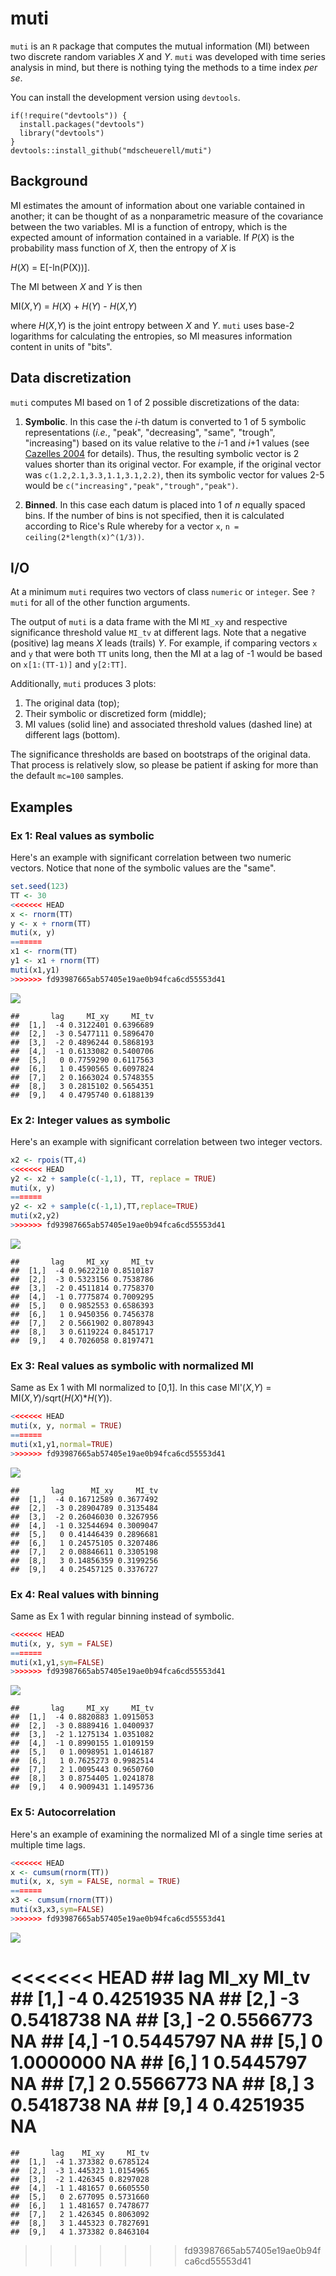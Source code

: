muti
====

`muti` is an `R` package that computes the mutual information (MI) between two discrete random variables *X* and *Y*. `muti` was developed with time series analysis in mind, but there is nothing tying the methods to a time index *per se*.

You can install the development version using `devtools`.

    if(!require("devtools")) {
      install.packages("devtools")
      library("devtools")
    }
    devtools::install_github("mdscheuerell/muti")

Background
----------

MI estimates the amount of information about one variable contained in another; it can be thought of as a nonparametric measure of the covariance between the two variables. MI is a function of entropy, which is the expected amount of information contained in a variable. If *P*(*X*) is the probability mass function of *X*, then the entropy of *X* is

*H*(*X*) = E\[-ln(P(X))\].

The MI between *X* and *Y* is then

MI(*X*,*Y*) = *H*(*X*) + *H*(*Y*) - *H*(*X*,*Y*)

where *H*(*X*,*Y*) is the joint entropy between *X* and *Y*. `muti` uses base-2 logarithms for calculating the entropies, so MI measures information content in units of "bits".

Data discretization
-------------------

`muti` computes MI based on 1 of 2 possible discretizations of the data:

1.  **Symbolic**. In this case the *i*-th datum is converted to 1 of 5 symbolic representations (*i.e.*, "peak", "decreasing", "same", "trough", "increasing") based on its value relative to the *i*-1 and *i*+1 values (see [Cazelles 2004](https://doi.org/10.1111/j.1461-0248.2004.00629.x) for details). Thus, the resulting symbolic vector is 2 values shorter than its original vector. For example, if the original vector was `c(1.2,2.1,3.3,1.1,3.1,2.2)`, then its symbolic vector for values 2-5 would be `c("increasing","peak","trough","peak")`.

2.  **Binned**. In this case each datum is placed into 1 of *n* equally spaced bins. If the number of bins is not specified, then it is calculated according to Rice's Rule whereby for a vector `x`, `n = ceiling(2*length(x)^(1/3))`.

I/O
---

At a minimum `muti` requires two vectors of class `numeric` or `integer`. See `?muti` for all of the other function arguments.

The output of `muti` is a data frame with the MI `MI_xy` and respective significance threshold value `MI_tv` at different lags. Note that a negative (positive) lag means *X* leads (trails) *Y*. For example, if comparing vectors `x` and `y` that were both `TT` units long, then the MI at a lag of -1 would be based on `x[1:(TT-1)]` and `y[2:TT]`.

Additionally, `muti` produces 3 plots:

1.  The original data (top);
2.  Their symbolic or discretized form (middle);
3.  MI values (solid line) and associated threshold values (dashed line) at different lags (bottom).

The significance thresholds are based on bootstraps of the original data. That process is relatively slow, so please be patient if asking for more than the default `mc=100` samples.

Examples
--------

### Ex 1: Real values as symbolic

Here's an example with significant correlation between two numeric vectors. Notice that none of the symbolic values are the "same".

``` r
set.seed(123)
TT <- 30
<<<<<<< HEAD
x <- rnorm(TT)
y <- x + rnorm(TT)
muti(x, y)
=======
x1 <- rnorm(TT)
y1 <- x1 + rnorm(TT)
muti(x1,y1)
>>>>>>> fd93987665ab57405e19ae0b94fca6cd55553d41
```

![](README_files/figure-markdown_github/ex_1-1.png)

    ##       lag     MI_xy     MI_tv
    ##  [1,]  -4 0.3122401 0.6396689
    ##  [2,]  -3 0.5477111 0.5896470
    ##  [3,]  -2 0.4896244 0.5868193
    ##  [4,]  -1 0.6133082 0.5400706
    ##  [5,]   0 0.7759290 0.6117563
    ##  [6,]   1 0.4590565 0.6097824
    ##  [7,]   2 0.1663024 0.5748355
    ##  [8,]   3 0.2815102 0.5654351
    ##  [9,]   4 0.4795740 0.6188139

### Ex 2: Integer values as symbolic

Here's an example with significant correlation between two integer vectors.

``` r
x2 <- rpois(TT,4)
<<<<<<< HEAD
y2 <- x2 + sample(c(-1,1), TT, replace = TRUE)
muti(x, y)
=======
y2 <- x2 + sample(c(-1,1),TT,replace=TRUE)
muti(x2,y2)
>>>>>>> fd93987665ab57405e19ae0b94fca6cd55553d41
```

![](README_files/figure-markdown_github/ex_2-1.png)

    ##       lag     MI_xy     MI_tv
    ##  [1,]  -4 0.9622210 0.8510187
    ##  [2,]  -3 0.5323156 0.7538786
    ##  [3,]  -2 0.4511814 0.7758370
    ##  [4,]  -1 0.7775874 0.7009295
    ##  [5,]   0 0.9852553 0.6586393
    ##  [6,]   1 0.9450356 0.7456378
    ##  [7,]   2 0.5661902 0.8078943
    ##  [8,]   3 0.6119224 0.8451717
    ##  [9,]   4 0.7026058 0.8197471

### Ex 3: Real values as symbolic with normalized MI

Same as Ex 1 with MI normalized to \[0,1\]. In this case MI'(*X*,*Y*) = MI(*X*,*Y*)/sqrt(*H*(*X*)\**H*(*Y*)).

``` r
<<<<<<< HEAD
muti(x, y, normal = TRUE)
=======
muti(x1,y1,normal=TRUE)
>>>>>>> fd93987665ab57405e19ae0b94fca6cd55553d41
```

![](README_files/figure-markdown_github/ex_3-1.png)

    ##       lag      MI_xy     MI_tv
    ##  [1,]  -4 0.16712589 0.3677492
    ##  [2,]  -3 0.28904789 0.3135484
    ##  [3,]  -2 0.26046030 0.3267956
    ##  [4,]  -1 0.32544694 0.3009047
    ##  [5,]   0 0.41446439 0.2896681
    ##  [6,]   1 0.24575105 0.3207486
    ##  [7,]   2 0.08846611 0.3305198
    ##  [8,]   3 0.14856359 0.3199256
    ##  [9,]   4 0.25457125 0.3376727

### Ex 4: Real values with binning

Same as Ex 1 with regular binning instead of symbolic.

``` r
<<<<<<< HEAD
muti(x, y, sym = FALSE)
=======
muti(x1,y1,sym=FALSE)
>>>>>>> fd93987665ab57405e19ae0b94fca6cd55553d41
```

![](README_files/figure-markdown_github/ex_4-1.png)

    ##       lag     MI_xy     MI_tv
    ##  [1,]  -4 0.8820883 1.0915053
    ##  [2,]  -3 0.8889416 1.0400937
    ##  [3,]  -2 1.1275134 1.0351082
    ##  [4,]  -1 0.8990155 1.0109159
    ##  [5,]   0 1.0098951 1.0146187
    ##  [6,]   1 0.7625273 0.9982514
    ##  [7,]   2 1.0095443 0.9650760
    ##  [8,]   3 0.8754405 1.0241878
    ##  [9,]   4 0.9009431 1.1495736

### Ex 5: Autocorrelation

Here's an example of examining the normalized MI of a single time series at multiple time lags.

``` r
<<<<<<< HEAD
x <- cumsum(rnorm(TT))
muti(x, x, sym = FALSE, normal = TRUE)
=======
x3 <- cumsum(rnorm(TT))
muti(x3,x3,sym=FALSE)
>>>>>>> fd93987665ab57405e19ae0b94fca6cd55553d41
```

![](README_files/figure-markdown_github/ex_5-1.png)

<<<<<<< HEAD
    ##       lag     MI_xy MI_tv
    ##  [1,]  -4 0.4251935    NA
    ##  [2,]  -3 0.5418738    NA
    ##  [3,]  -2 0.5566773    NA
    ##  [4,]  -1 0.5445797    NA
    ##  [5,]   0 1.0000000    NA
    ##  [6,]   1 0.5445797    NA
    ##  [7,]   2 0.5566773    NA
    ##  [8,]   3 0.5418738    NA
    ##  [9,]   4 0.4251935    NA
=======
    ##       lag    MI_xy     MI_tv
    ##  [1,]  -4 1.373382 0.6785124
    ##  [2,]  -3 1.445323 1.0154965
    ##  [3,]  -2 1.426345 0.8297028
    ##  [4,]  -1 1.481657 0.6605550
    ##  [5,]   0 2.677095 0.5731660
    ##  [6,]   1 1.481657 0.7478677
    ##  [7,]   2 1.426345 0.8063092
    ##  [8,]   3 1.445323 0.7827691
    ##  [9,]   4 1.373382 0.8463104
>>>>>>> fd93987665ab57405e19ae0b94fca6cd55553d41
